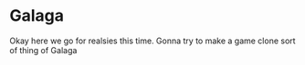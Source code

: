 # Galaga
Okay here we go for realsies this time. Gonna try to make a game clone sort of thing of Galaga

